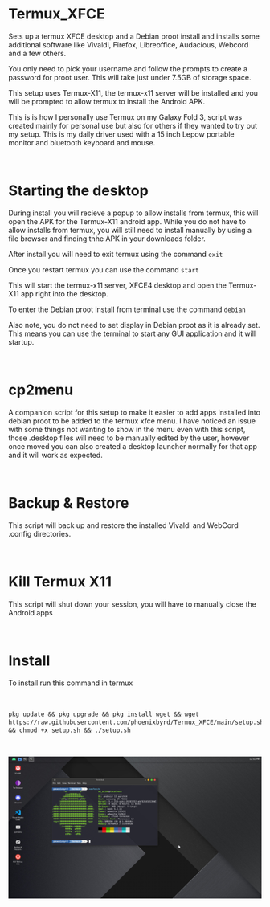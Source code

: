 # Termux_XFCE

Sets up a termux XFCE desktop and a Debian proot install and installs some additional software like Vivaldi, Firefox, Libreoffice, Audacious, Webcord and a few others.

You only need to pick your username and follow the prompts to create a password for proot user. This will take just under 7.5GB of storage space.

This setup uses Termux-X11, the termux-x11 server will be installed and you will be prompted to allow termux to install the Android APK. 

This is is how I personally use Termux on my Galaxy Fold 3, script was created mainly for personal use but also for others if they wanted to try out my setup. This is my daily driver used with a 15 inch Lepow portable monitor and bluetooth keyboard and mouse.

&nbsp;
# Starting the desktop

During install you will recieve a popup to allow installs from termux, this will open the APK for the Termux-X11 android app. While you do not have to allow installs from termux, you will still need to install manually by using a file browser and finding thhe APK in your downloads folder. 
  

After install you will need to exit termux using the command ```exit```
  
Once you restart termux you can use the command ```start``` 
  
This will start the termux-x11 server, XFCE4 desktop and open the Termux-X11 app right into the desktop. 

To enter the Debian proot install from terminal use the command ```debian```

Also note, you do not need to set display in Debian proot as it is already set. This means you can use the terminal to start any GUI application and it will startup.

&nbsp;

# cp2menu

A companion script for this setup to make it easier to add apps installed into debian proot to be added to the termux xfce menu. 
I have noticed an issue with some things not wanting to show in the menu even with this script, those .desktop files will need to be manually edited by the user, however once moved you can also created a desktop launcher normally for that app and it will work as expected.

&nbsp;

# Backup & Restore

This script will back up and restore the installed Vivaldi and WebCord .config directories. 

&nbsp;

# Kill Termux X11

This script will shut down your session, you will have to manually close the Android apps

&nbsp;

# Install

To install run this command in termux

&nbsp;

```
pkg update && pkg upgrade && pkg install wget && wget https://raw.githubusercontent.com/phoenixbyrd/Termux_XFCE/main/setup.sh && chmod +x setup.sh && ./setup.sh
```

&nbsp;

![Desktop Screenshot](Desktop.png)
